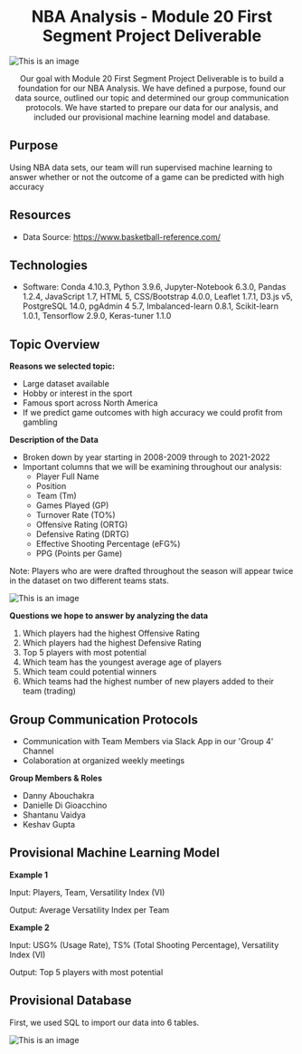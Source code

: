 <h1 align="center">NBA Analysis - Module 20 First Segment Project Deliverable</h1>

![This is an image](https://github.com/daboucha/to-be-determined/blob/a6d32efad004fe892e9dc237b41719ccbfcfdbec/NBA_Image.jpeg)

<p align="center">Our goal with Module 20 First Segment Project Deliverable is to build a foundation for our NBA Analysis. We have defined a purpose, found our data source, outlined our topic and determined our group communication protocols. We have started to prepare our data for our analysis, and included our provisional machine learning model and database.</p>

## Purpose
Using NBA data sets, our team will run supervised machine learning to answer whether or not the outcome of a game can be predicted with high accuracy

## Resources
- Data Source: https://www.basketball-reference.com/

## Technologies
- Software: Conda 4.10.3, Python 3.9.6, Jupyter-Notebook 6.3.0, Pandas 1.2.4, JavaScript 1.7, HTML 5, CSS/Bootstrap 4.0.0, Leaflet 1.7.1, D3.js v5, PostgreSQL 14.0, pgAdmin 4 5.7, Imbalanced-learn 0.8.1, Scikit-learn 1.0.1, Tensorflow 2.9.0, Keras-tuner 1.1.0

## Topic Overview

**Reasons we selected topic:**
- Large dataset available
- Hobby or interest in the sport 
- Famous sport across North America
- If we predict game outcomes with high accuracy we could profit from gambling

**Description of the Data**

- Broken down by year starting in 2008-2009 through to 2021-2022
- Important columns that we will be examining throughout our analysis: 
    - Player Full Name
    - Position 
    - Team (Tm)
    - Games Played (GP)
    - Turnover Rate (TO%)
    - Offensive Rating (ORTG)
    - Defensive Rating (DRTG)
    - Effective Shooting Percentage (eFG%)
    - PPG (Points per Game)

Note: Players who are were drafted throughout the season will appear twice in the dataset on two different teams stats. 

![This is an image](https://github.com/daboucha/to-be-determined/blob/aefe6217b418ac2973c442410fb975d74abb8f4b/Data_Screenshot.png)

**Questions we hope to answer by analyzing the data** 
1. Which players had the highest Offensive Rating 
2. Which players had the highest Defensive Rating 
3. Top 5 players with most potential 
4. Which team has the youngest average age of players 
5. Which team could potential winners 
6. Which teams had the highest number of new players added to their team (trading)

## Group Communication Protocols

- Communication with Team Members via Slack App in our 'Group 4' Channel
- Colaboration at organized weekly meetings

**Group Members & Roles**
- Danny Abouchakra
- Danielle Di Gioacchino
- Shantanu Vaidya
- Keshav Gupta

## Provisional Machine Learning Model 
**Example 1**

Input: Players, Team, Versatility Index (VI) 

Output: Average Versatility Index per Team

**Example 2**

Input: USG% (Usage Rate), TS% (Total Shooting Percentage), Versatility Index (VI)

Output: Top 5 players with most potential 

## Provisional Database

First, we used SQL to import our data into 6 tables.

![This is an image](https://github.com/daboucha/to-be-determined/blob/40ba51eedde106726031031336923a3146e1bd90/Image_Database/database.png)

